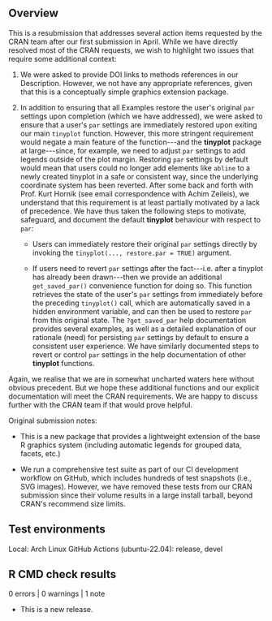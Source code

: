 ## Overview

This is a resubmission that addresses several action items requested by the CRAN
team after our first submission in April. While we have directly resolved most
of the CRAN requests, we wish to highlight two issues that require some
additional context: 

1. We were asked to provide DOI links to methods references in our Description.
However, we not have any appropriate references, given that this is a conceptually
simple graphics extension package.

2. In addition to ensuring that all Examples restore the user's original `par`
settings upon completion (which we have addressed), we were asked to ensure that
a user's `par` settings are immediately restored upon exiting our main
`tinyplot` function. However, this more stringent requirement would negate a
main feature of the function---and the **tinyplot** package at large---since,
for example, we need to adjust `par` settings to add legends outside of the plot
margin. Restoring `par` settings by default would mean that users could no
longer add elements like `abline` to a newly created tinyplot in a safe
or consistent way, since the underlying coordinate system has been reverted.
After some back and forth with Prof. Kurt Hornik (see email correspondence with
Achim Zeileis), we understand that this requirement is at least partially
motivated by a lack of precedence. We have thus taken the following steps to
motivate, safeguard, and document the default **tinyplot** behaviour with
respect to `par`:

    - Users can immediately restore their original `par` settings directly by
    invoking the `tinyplot(..., restore.par = TRUE)` argument.

    - If users need to revert `par` settings after the fact---i.e. after a
    tinyplot has already been drawn---then we provide an additional
    `get_saved_par()` convenience function for doing so. This function retrieves
    the state of the user's `par` settings from immediately before the preceding
    `tinyplot()` call, which are automatically saved in a hidden environment
    variable, and can then be used to restore `par` from this original state.
    The `?get_saved_par` help documentation provides several examples, as well
    as a detailed explanation of our rationale (need) for persisting `par`
    settings by default to ensure a consistent user experience. We have
    similarly documented steps to revert or control `par` settings in the help
    documentation of other **tinyplot** functions.

Again, we realise that we are in somewhat uncharted waters here without obvious
precedent. But we hope these additional functions and our explicit documentation
will meet the CRAN requirements. We are happy to discuss further with the CRAN
team if that would prove helpful. 

Original submission notes:

- This is a new package that provides a lightweight extension of the base R
graphics system (including automatic legends for grouped data, facets, etc.)

- We run a comprehensive test suite as part of our CI development workflow on
GitHub, which includes hundreds of test snapshots (i.e., SVG images). However,
we have removed these tests from our CRAN submission since their volume results
in a large install tarball, beyond CRAN's recommend size limits.

## Test environments
Local: Arch Linux
GitHub Actions (ubuntu-22.04): release, devel

## R CMD check results

0 errors | 0 warnings | 1 note

* This is a new release.
